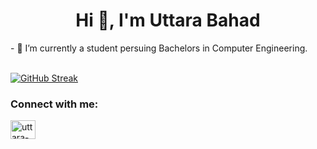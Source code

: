 <h1 align="center">Hi 👋, I'm Uttara Bahad</h1>
- 🌱 I’m currently a student persuing Bachelors in Computer Engineering.<br><br>


[![GitHub Streak](http://github-readme-streak-stats.herokuapp.com?user=uttarabahad&theme=highcontrast&date_format=M%20j%5B%2C%20Y%5D)](https://git.io/streak-stats)

<h3 align="left">Connect with me:</h3>
<p align="left">
<a href="https://linkedin.com/in/uttara-bahad-103" target="blank"><img align="center" src="https://raw.githubusercontent.com/rahuldkjain/github-profile-readme-generator/master/src/images/icons/Social/linked-in-alt.svg" alt="uttara-bahad-103" height="30" width="40" /></a>
</p>
